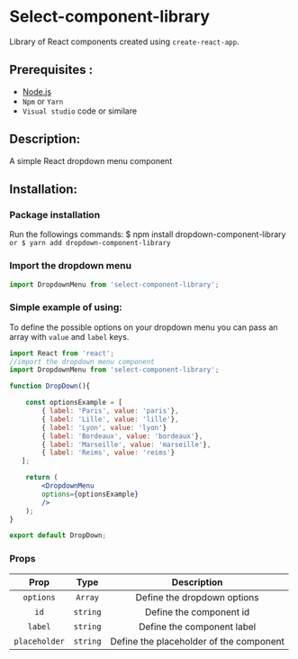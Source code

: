 # Select-component-library

Library of React components created using `create-react-app`.

## Prerequisites :

- [Node.js](https://nodejs.org/en/)
- `Npm` or `Yarn`
- `Visual studio` code or similare

## Description:

A simple React dropdown menu component

## Installation:

### Package installation

Run the followings commands:
$ npm install dropdown-component-library`
or
    $ yarn add dropdown-component-library`

### Import the dropdown menu

```jsx
import DropdownMenu from 'select-component-library';
```

### Simple example of using:

To define the possible options on your dropdown menu you can pass an array with `value` and `label` keys.

```jsx
import React from 'react';
//import the dropdown menu component
import DropdownMenu from 'select-component-library';

function DropDown(){

    const optionsExample = [
        { label: 'Paris', value: 'paris'},
        { label: 'Lille', value: 'lille'},
        { label: 'Lyon', value: 'lyon'}
        { label: 'Bordeaux', value: 'bordeaux'},
        { label: 'Marseille', value: 'marseille'},
        { label: 'Reims', value: 'reims'}
   ];

    return (
        <DropdownMenu
        options={optionsExample}
        />
    );
}

export default DropDown;
```

### Props

|     Prop      |   Type   |               Description               |
| :-----------: | :------: | :-------------------------------------: |
|   `options`   | `Array`  |       Define the dropdown options       |
|     `id`      | `string` |         Define the component id         |
|    `label`    | `string` |       Define the component label        |
| `placeholder` | `string` | Define the placeholder of the component |

